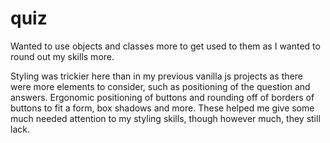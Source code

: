 # quiz
Wanted to use objects and classes more to get used to them as I wanted to round out my skills more.

Styling was trickier here than in my  previous vanilla js projects as there were more elements to consider, such as positioning of the question and answers. Ergonomic positioning of buttons and rounding off of borders of buttons to fit a form, box shadows and more. These helped me give some much needed attention to my styling skills, though however much, they still lack.
